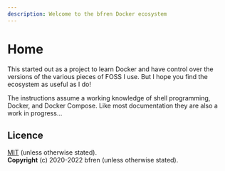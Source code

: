 ```yaml
---
description: Welcome to the bfren Docker ecosystem
---
```


# Home

This started out as a project to learn Docker and have control over the versions of the various pieces of FOSS I use. But I hope you find the ecosystem as useful as I do!

The instructions assume a working knowledge of shell programming, Docker, and Docker Compose.  Like most documentation they are also a work in progress...

## Licence

[MIT](https://mit.bfren.dev/2020) (unless otherwise stated).\
**Copyright** (c) 2020-2022 bfren (unless otherwise stated).
